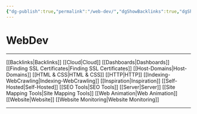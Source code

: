 ```yaml
---
{"dg-publish":true,"permalink":"/web-dev/","dgShowBacklinks":true,"dgShowLocalGraph":true}
---
```



# WebDev

---

[[Backlinks|Backlinks]]
[[Cloud|Cloud]]
[[Dashboards|Dashboards]]
[[Finding SSL Certificates|Finding SSL Certificates]]
[[Host-Domains|Host-Domains]]
[[HTML & CSS|HTML & CSS]]
[[HTTP|HTTP]]
[[Indexing-WebCrawling|Indexing-WebCrawling]]
[[Inspiration|Inspiration]]
[[Self-Hosted|Self-Hosted]]
[[SEO Tools|SEO Tools]]
[[Server|Server]]
[[Site Mapping Tools|Site Mapping Tools]]
[[Web Animation|Web Animation]]
[[Website|Website]]
[[Website Monitoring|Website Monitoring]]

---